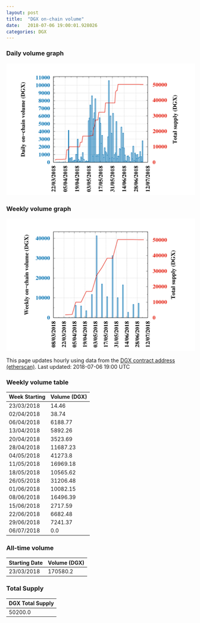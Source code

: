 ```yaml
---
layout: post
title:  "DGX on-chain volume"
date:   2018-07-06 19:00:01.928026
categories: DGX
---
```


### Daily volume graph

![DGX daily volume graph](dgxvolume_scripts/daily.png)

### Weekly volume graph

![DGX weekly volume graph](dgxvolume_scripts/out.png)

This page updates hourly using data from the [DGX contract address (etherscan)](https://etherscan.io/token/0x4f3afec4e5a3f2a6a1a411def7d7dfe50ee057bf). Last updated:
2018-07-06 19:00 UTC

### Weekly volume table

Week Starting | Volume (DGX)
--- | ---
23/03/2018|14.46
02/04/2018|38.74
06/04/2018|6188.77
13/04/2018|5892.26
20/04/2018|3523.69
28/04/2018|11687.23
04/05/2018|41273.8
11/05/2018|16969.18
18/05/2018|10565.62
26/05/2018|31206.48
01/06/2018|10082.15
08/06/2018|16496.39
15/06/2018|2717.59
22/06/2018|6682.48
29/06/2018|7241.37
06/07/2018|0.0


### All-time volume

Starting Date | Volume (DGX)
--- | ---
23/03/2018|170580.2

### Total Supply

| DGX Total Supply |
| --- |
|50200.0|

